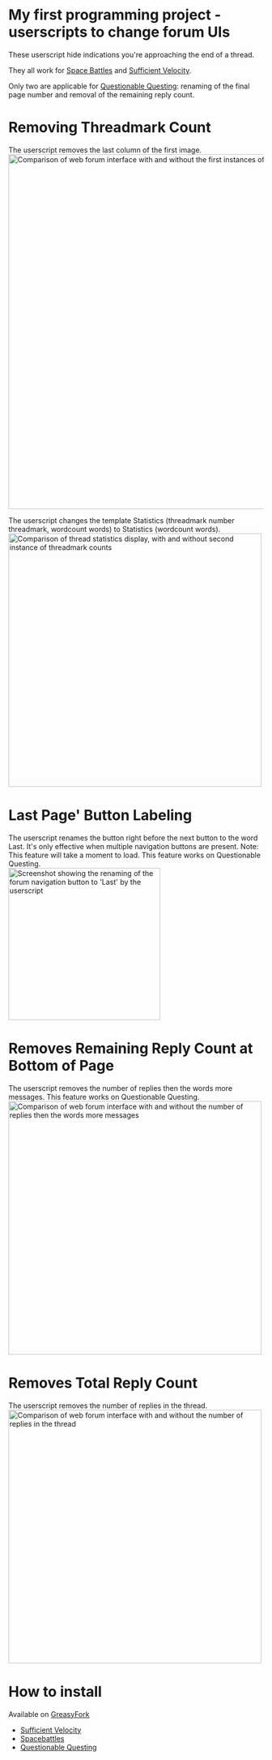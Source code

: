 # My first programming project - userscripts to change forum UIs

These userscript hide indications you're approaching the end of a thread.

They all work for [Space Battles](https://greasyfork.org/en/scripts/484469-spacebattles-userscripts) and [Sufficient Velocity](https://greasyfork.org/en/scripts/484473-sufficient-velocity-userscipts). 

Only two are applicable for [Questionable Questing](https://greasyfork.org/en/scripts/484474-questionable-questing-userscript): renaming of the final page number and removal of the remaining reply count.
		

# Removing Threadmark Count
 The userscript removes the last column of the first image. <br>
 <img src="https://github.com/wkrouse/Bringing-My-OCD-Online/blob/main/images/1st%20threadmark%20count%20removal.png?raw=true)" alt="Comparison of web forum interface with and without the first instances of threadmark count" width="700"><br>

The userscript changes the template Statistics (threadmark number threadmark, wordcount words) to Statistics (wordcount words).<br>
 <img src="https://github.com/wkrouse/Bringing-My-OCD-Online/blob/main/images/2nd%20Threadmark%20count%20removal.png?raw=true" alt="Comparison of thread statistics display, with and without second instance of threadmark counts" width="500">

# Last Page' Button Labeling

 The userscript renames the button right before the next button to the word Last. It's  only effective when multiple navigation buttons are present. Note: This feature will take a moment to load. This feature works on Questionable Questing.<br>
 <img src="https://github.com/wkrouse/Bringing-My-OCD-Online/blob/main/images/Rename%20last%20page%20button.png?raw=true" alt="Screenshot showing the renaming of the forum navigation button to 'Last' by the userscript" width="300">

# Removes Remaining Reply Count at Bottom of Page
 The userscript removes the number of replies then the words more messages. This feature works on Questionable Questing.<br>
 <img src="https://github.com/wkrouse/Bringing-My-OCD-Online/blob/main/images/remaining%20reply%20count%20remover%20horizontal.png?raw=true" alt="Comparison of web forum interface with and without the number of replies then the words more messages" width="500">

# Removes Total Reply Count		
 The userscript removes the number of replies in the thread. <br>
 <img src="https://github.com/wkrouse/Bringing-My-OCD-Online/blob/main/images/total%20reply%20count%20remover.png?raw=true" alt="Comparison of web forum interface with and without the number of replies in the thread" width="500">

# How to install
Available on [GreasyFork](https://greasyfork.org/en)
* [Sufficient Velocity](https://greasyfork.org/en/scripts/484473-sufficient-velocity-userscipts)
* [Spacebattles](https://greasyfork.org/en/scripts/484469-spacebattles-userscripts)
* [Questionable Questing](https://greasyfork.org/en/scripts/484474-questionable-questing-userscript)
